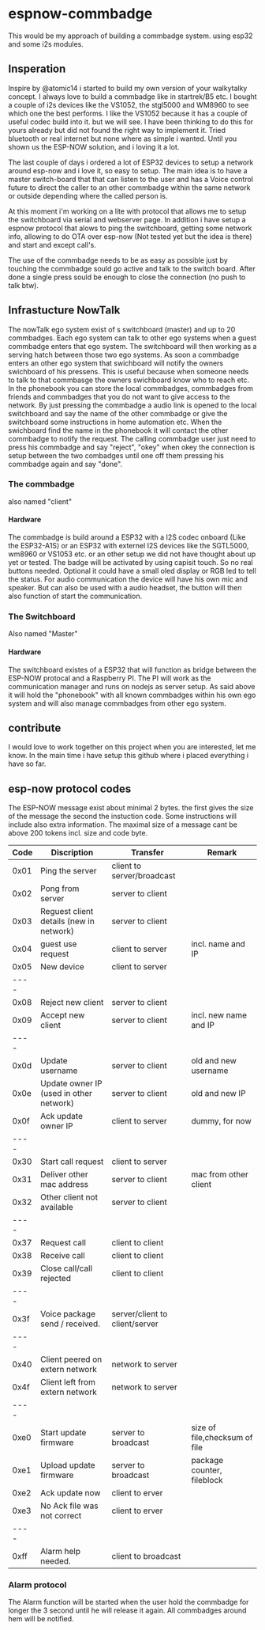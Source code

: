 # espnow-commbadge
This would be my approach of building a commbadge system. using esp32 and some i2s modules. 


## Insperation
Inspire by @atomic14 i started to build my own version of your walkytalky concept. I always love to build a commbadge like in startrek/B5 etc. 
I bought a couple of i2s devices like the VS1052, the stgl5000 and WM8960  to see which one the best performs.  I like the VS1052 because it has a couple of useful codec build into it. but we will see.
I have been thinking to do this for yours already but did not found the right way to implement it. Tried bluetooth or real internet but none where as simple i wanted. Until you shown us the ESP-NOW solution, and i loving it a lot. 

The last couple of days i ordered a lot of ESP32 devices to setup a network around esp-now and i love it, so easy to setup. The main idea is to have a master switch-board that that can listen to the user and has a Voice control future  to direct the caller to an other commbadge within the same network or outside depending where the called person is. 

At this moment i'm working on a lite with protocol that allows me to setup the switchboard via serial and webserver page. In addition i have setup a espnow protocol that alows to ping the switchboard, getting some network info, allowing to do OTA over esp-now (Not tested yet but the idea is there) and start and except call's. 

The use of the commbadge needs to be as easy as possible just by touching the commbadge sould go active and talk to the switch board. After done a single press sould be enough to close the connection (no push to talk btw).

## Infrastucture NowTalk
The nowTalk ego system exist of s switchboard (master) and up to 20 commbadges. Each ego system can talk to other ego systems when a guest commbadge enters that ego system. The switchboard will then working as a serving hatch between those two ego systems. As soon a commbadge enters an other ego system that swichboard will notify the owners swichboard of his pressens. This is useful because when someone needs to talk to that commbasge the owners swichboard know who to reach etc.
In the phonebook you can store the local commbadges,  commbadges from friends and commbadges that you do not want to give access to the network.
By just pressing the commbadge a audio link is opened to the local switchboard and say the name of the other commbadge or give the switchboard some instructions in home automation etc. When the swichboard find the name in the phonebook it will contact the other commbadge to notify the request. 
The calling commbadge user just need to press his commbadge and say "reject", "okey"  when okey the connection is setup between the two combadges until one off them pressing his commbadge again and say "done".

### The commbadge
also named "client" 
#### Hardware
The commbadge is build around a ESP32 with a I2S codec onboard (Like the ESP32-A1S) or an ESP32 with externel I2S devices like the SGTL5000, wm8960 or  VS1053 etc. or an other setup we did not have thought about up yet or tested.
The badge will be activated by using capisit touch. So no real buttons needed. Optional it could have a small oled display or RGB led to tell the status. 
For audio communication the device will have his own mic and speaker. But can also be used with a audio headset, the button will then also function of start the communication. 

### The Switchboard
Also named "Master"
#### Hardware
The switchboard existes of  a ESP32 that will function as bridge between the ESP-NOW protocal  and a Raspberry PI.
The PI will work as the communication manager and runs on nodejs as server setup. As said above it will hold the  "phonebook" with all known commbadges within his own ego system and will also manage commbadges from other ego system.

## contribute
I would love to work together on this project when you are interested, let me know. In the main time i have setup this github where i placed everything i have so far.

## esp-now protocol codes
The ESP-NOW message exist about minimal 2 bytes. the first gives the size of the message the second the instuction code.
Some instructions will include also extra information. The maximal size of a message cant be above 200 tokens incl. size and code byte.

Code | Discription                              | Transfer                    | Remark
---- | ---------------------------------------- | --------------------------- | ---------
0x01 | Ping the server                          | client to server/broadcast |
0x02 | Pong from server                         | server to client |
0x03 | Reguest client details (new in network)  | server to client |
0x04 | guest use request                        | client to server |incl. name and IP
0x05 | New device                               | client to server |
---- |   |   |
0x08 | Reject new client                        | server to client |  
0x09 | Accept new client                        | server to client | incl. new name and IP
---- |   |   |
0x0d | Update username                          | server to client | old and new username
0x0e | Update owner IP (used in other network)  | server to client |old and new IP
0x0f | Ack update owner IP                      | client to server | dummy, for now
---- |   |   |
0x30 | Start call request                       | client to server | 
0x31 | Deliver other mac address                | server to client | mac from other client
0x32 | Other client not available               | server to client |
---- |   |   |
0x37 | Request call                             | client to client |
0x38 | Receive call                             | client to client |
0x39 | Close call/call rejected                 | client to client | 
---- |   |   |
0x3f | Voice package send / received.           | server/client to client/server |
---- |   |   |
0x40 | Client peered on extern network          | network to server |
0x4f | Client left from extern network          | network to server |
---- |   |   |
0xe0 | Start update firmware                    | server to broadcast |  size of file,checksum of file
0xe1 | Upload update firmware                   | server to broadcast | package counter, fileblock 
0xe2 | Ack update now                           | client to erver |
0xe3 | No Ack file was not correct  | client to erver |
---- |   |    |
0xff | Alarm help needed.                       | client to broadcast |

### Alarm protocol
The Alarm function will be started when the user hold the commbadge for longer the 3 second until he will release it again.  All commbadges around hem will be notified. 

